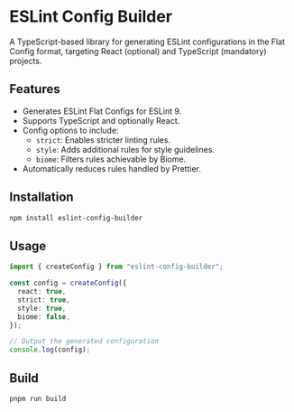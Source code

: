 # ESLint Config Builder

A TypeScript-based library for generating ESLint configurations in the Flat Config format, targeting React (optional) and TypeScript (mandatory) projects.

## Features

- Generates ESLint Flat Configs for ESLint 9.
- Supports TypeScript and optionally React.
- Config options to include:
  - `strict`: Enables stricter linting rules.
  - `style`: Adds additional rules for style guidelines.
  - `biome`: Filters rules achievable by Biome.
- Automatically reduces rules handled by Prettier.

## Installation

```bash
npm install eslint-config-builder
```

## Usage

```ts
import { createConfig } from "eslint-config-builder";

const config = createConfig({
  react: true,
  strict: true,
  style: true,
  biome: false,
});

// Output the generated configuration
console.log(config);
```

## Build

```bash
pnpm run build
```
